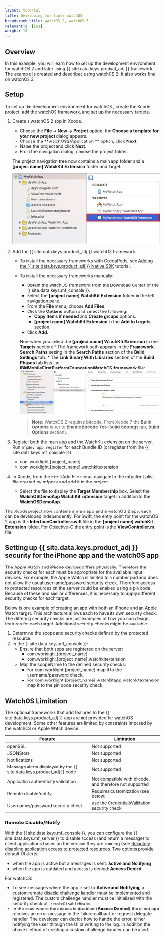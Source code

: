 ```yaml
---
layout: tutorial
title: Developing for Apple watchOS
breadcrumb_title: watchOS 2, watchOS 3
relevantTo: [ios]
weight: 13
---
```

<!-- NLS_CHARSET=UTF-8 -->
## Overview
In this example, you will learn how  to set up the development environment for watchOS 2 and later using {{ site.data.keys.product_adj }} framework. The example is created and described using watchOS 2. It also works fine on watchOS 3.

## Setup
To set up the development environment for watchOS , create the Xcode project, add the watchOS framework, and set up the necessary targets.

1. Create a watchOS 2 app in Xcode.
    * Choose the **File → New → Project** option; the **Choose a template for your new project** dialog appears.
    * Choose the **watchOS2/Application ** option, click **Next**.
    * Name the project and click **Next**.
    * From the navigation dialog, choose the project folder.

    The project navigation tree now contains a main app folder and a **[project name] WatchKit Extension** folder and target.

    ![WatchOS project in Xcode](WatchOSProject.jpg)

2. Add the {{ site.data.keys.product_adj }} watchOS framework.
    * To install the necessary frameworks with CocoaPods, see [Adding the {{ site.data.keys.product_adj }} Native SDK](../../application-development/sdk/ios/#adding-support-for-apple-watchos) tutorial.
    * To install the necessary frameworks manually:
        * Obtain the watchOS framework from the Download Center of the {{ site.data.keys.mf_console }}.
        * Select the **[project name] WatchKit Extension** folder in the left navigation pane.
        * From the **File** menu, choose **Add Files**.
        * Click the **Options** button and select the following:
            * **Copy items if needed** and **Create groups** options.
            * **[project name] WatchKit Extension** in the **Add to targets** section.
        * Click **Add**.

        Now when you select the **[project name] WatchKit Extension** in the **Targets** section:
            * The framework path appears in the **Framework Search Paths** setting in the **Search Paths** section of the **Build Settings** tab.
            * The **Link Binary With Libraries** section of the **Build Phases** tab lists the **IBMMobileFirstPlatformFoundationWatchOS.framework** file:
            ![watchOS linked frameworks](watchOSlinkedframeworks.jpg)

        > **Note:** WatchOS 2 requires bitcode. From Xcode 7 the **Build Options** is set to **Enable Bitcode Yes** (**Build Settings** tab, **Build Options** section).

3. Register both the main app and the WatchKit extension on the server. Run `mfpdev app register` for each Bundle ID (or register from the {{ site.data.keys.mf_console }}):
    * com.worklight.[project_name]
    * com.worklight.[project_name].watchkitextension

4. In Xcode, from the File->Add File menu, navigate to the mfpclient.plist file created by mfpdev and add it to the project.
    * Select the file to display the **Target Membership** box. Select the **WatchOSDemoApp WatchKit Extension** target in addition to the **WatchOSDemoApp**.

The Xcode project now contains a main app and a watchOS 2 app, each can be developed independently. For Swift, the entry point for the watchOS 2 app is the **InterfaceController.swift** file in the **[project name] watchKit Extension** folder. For Objective-C the entry point is the **ViewController.m** file.

## Setting up {{ site.data.keys.product_adj }} security for the iPhone app and the watchOS app
The Apple Watch and iPhone devices differs physically. Therefore the security checks for each must be appropriate for the available input devices. For example, the Apple Watch is limited to a number pad and does not allow the usual username/password security check. Therefore access to protected resources on the server could be enabled using a pin code. Because of these and similar differences, it is necessary to apply different security checks for each target.

Below is one example of creating an app with both an iPhone and an Apple Watch target. This architecture allows each to have its own security check. The differing security checks are just examples of how you can design features for each target. Additional security checks might be available.

1. Determine the scope and security checks defined by the protected resource.
2. In the {{ site.data.keys.mf_console }}:
    * Ensure that both apps are registered on the server:
        * com.worklight.[project_name]
        * com.worklight.[project_name].watchkitextension
    * Map the scopeName to the defined security checks:
        * For com.worklight.[project_name] map it to the username/password check.
        * For com.worklight.[project_name].watchkitapp.watchkitextension map it to the pin code security check.

## WatchOS Limitation
The optional frameworks that add features to the {{ site.data.keys.product_adj }} app are not provided for watchOS development. Some other features are limited by constraints imposed by the watchOS or Apple Watch device.

| Feature | Limitation |
|---------|------------|
| openSSL | Not supported |
| JSONStore| Not supported |
| Notifications | Not supported |
| Message alerts displayed by the {{ site.data.keys.product_adj }} code | Not supported |
| Application authenticity validation | Not compatible with bitcode, and therefore not supported |
| Remote disable/notify	| Requires customization (see below) |
| Usernames/password security check | use the CredentialsValidation security check |

### Remote Disable/Notify
With the {{ site.data.keys.mf_console }}, you can configure the {{ site.data.keys.mf_server }} to disable access (and return a message) to client applications based on the version they are running (see [Remotely disabling application access to protected resources](../../administering-apps/using-console/#remotely-disabling-application-access-to-protected-resources). Two options provide default UI alerts:

* when the app is active but a messages is sent: **Active and Notifying**
* when the app is outdated and access is denied: **Access Denied**

For watchOS:

* To see messages where the app is set to **Active and Notifying,** a custom remote disable challenge handler must be implemented and registered. The custom challenge handler must be initialized with the security check `wl_remoteDisableRealm`.
* In the case where the access is disabled (**Access Denied**) the client app receives an error message in the failure callback or request delegate handler. The developer can decide how to handle the error, either notifying the user through the UI or writing to the log. In addition the above method of creating a custom challenge handler can be used.
